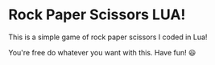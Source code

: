 # Rock Paper Scissors LUA!
This is a simple game of rock paper scissors I coded in Lua!



You're free do whatever you want with this. Have fun! :smiley:
